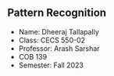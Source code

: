 ## Pattern Recognition
- Name: Dheeraj Tallapally
- Class: CECS 550-02
- Professor: Arash Sarshar
- COB 139
- Semester: Fall 2023